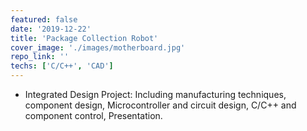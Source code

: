 ```yaml
---
featured: false
date: '2019-12-22'
title: 'Package Collection Robot'
cover_image: './images/motherboard.jpg'
repo_link: ''
techs: ['C/C++', 'CAD']
---
```


- Integrated Design Project: Including manufacturing techniques, component design, Microcontroller and circuit design, C/C++ and component control, Presentation.
